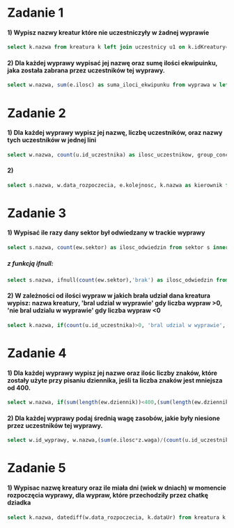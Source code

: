# Zadanie 1
#### 1) Wypisz nazwy kreatur które nie uczestniczyły w żadnej wyprawie
```sql
select k.nazwa from kreatura k left join uczestnicy u1 on k.idKreatury=u1.id_uczestnika where u1.id_uczestnika is null;
```
#### 2) Dla każdej wyprawy wypisać jej nazwę oraz sumę ilości ekwipuinku, jaka została zabrana przez uczestników tej wyprawy.
```sql
select w.nazwa, sum(e.ilosc) as suma_iloci_ekwipunku from wyprawa w left join uczestnicy u on w.id_wyprawy=u.id_wyprawy left join kreatura k on u.id_uczestnika=k.idKreatury left join ekwipunek e on k.idKreatury=e.idKreatury group by w.id_wyprawy;
```

# Zadanie 2
#### 1) Dla każdej wyprawy wypisz jej nazwę, liczbę uczestników, oraz nazwy tych uczestników w jednej lini
```sql
select w.nazwa, count(u.id_uczestnika) as ilosc_uczestnikow, group_concat(k.nazwa) from wyprawa w left join uczestnicy u on w.id_wyprawy=u.id_wyprawy inner join kreatura k on k.idKreatury=u.id_uczestnika group by w.id_wyprawy;
```
#### 2)
```sql
select s.nazwa, w.data_rozpoczecia, e.kolejnosc, k.nazwa as kierownik from etapy_wyprawy e inner join wyprawa w on e.idWyprawy=w.id_wyprawy inner join kreatura k on k.idKreatury=w.kierownik join sektor s on e.sektor=s.id_sektora order by w.data_rozpoczecia asc, e.kolejnosc;
```
# Zadanie 3
#### 1) Wypisać ile razy dany sektor był odwiedzany w trackie wyprawy
```sql
select s.nazwa, count(ew.sektor) as ilosc_odwiedzin from sektor s inner join etapy_wyprawy ew on s.id_sektora=ew.sektor group by sektor;
```
##### z funkcją ifnull:
```sql
select s.nazwa, ifnull(count(ew.sektor),'brak') as ilosc_odwiedzin from sektor s inner join etapy_wyprawy ew on s.id_sektora=ew.sektor group by sektor;
```
#### 2) W zależności od ilości wypraw w jakich brała udział dana kreatura wypisz: nazwa kreatury, 'bral udzial w wyprawie' gdy liczba wypraw >0, 'nie bral udzialu w wyprawie' gdy liczba wypraw <0
```sql
select k.nazwa, if(count(u.id_uczestnika)>0, 'bral udzial w wyprawie','nie bral udzialu w wyprawie') as 'czy bral udzial' from uczestnicy u right join kreatura k on k.idKreatury=u.id_uczestnika group by k.nazwa;
```

# Zadanie 4
#### 1) Dla każdej wyprawy wypisz jej nazwe oraz ilośc liczby znaków, które zostały użyte przy pisaniu dziennika, jeśli ta liczba znaków jest mniejsza od 400.
```sql
select w.nazwa, if(sum(length(ew.dziennik))<400,(sum(length(ew.dziennik))),'wiecej niz 400' ) as 'ilosc znakow w dzienniku' from wyprawa w inner join etapy_wyprawy ew on w.id_wyprawy=ew.idWyprawy group by w.nazwa;
```
#### 2) Dla każdej wyprawy podaj średnią wagę zasobów, jakie były niesione przez uczestników tej wyprawy.
```sql
select w.id_wyprawy, w.nazwa,(sum(e.ilosc*z.waga)/(count(u.id_uczestnika))) as 'srednia waga niesiona przez uczestnika' from zasob z inner join ekwipunek e on e.idZasobu=z.idZasobu inner join uczestnicy u on id_uczestnika=e.idKreatury inner join wyprawa w on w.id_wyprawy=u.id_wyprawy group by id_wyprawy;
```

# Zadanie 5
#### 1) Wypisac nazwę kreatury oraz ile miała dni (wiek w dniach) w momencie rozpoczęcia wyprawy, dla wypraw, które przechodziły przez chatkę dziadka
```sql
select k.nazwa, datediff(w.data_rozpoczecia, k.dataUr) from kreatura k inner join uczestnicy u on k.idKreatury=u.id_uczestnika inner join wyprawa w on w.id_wyprawy=u.id_wyprawy inner join etapy_wyprawy ew on w.id_wyprawy=ew.idWyprawy where ew.sektor=7;
```

